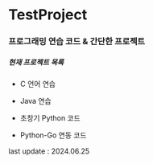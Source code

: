 # TestProject

### 프로그래밍 연습 코드 & 간단한 프로젝트

##### 현재 프로젝트 목록

- C 언어 연습

- Java 연습

- 초창기 Python 코드

- Python-Go 연동 코드

last update : 2024.06.25
